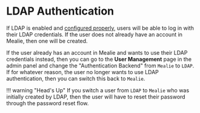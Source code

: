 # LDAP Authentication

If LDAP is enabled and [configured properly](../installation/backend-config.md), users will be able to log in with their LDAP credentials. If the user does not already have an account in Mealie, then one will be created.

If the user already has an account in Mealie and wants to use their LDAP credentials instead, then you can go to the **User Management** page in the admin panel and change the "Authentication Backend" from `Mealie` to `LDAP`. If for whatever reason, the user no longer wants to use LDAP authentication, then you can switch this back to `Mealie`.

!!! warning "Head's Up"
    If you switch a user from `LDAP` to `Mealie` who was initially created by LDAP, then the user will have to reset their password through the password reset flow.

